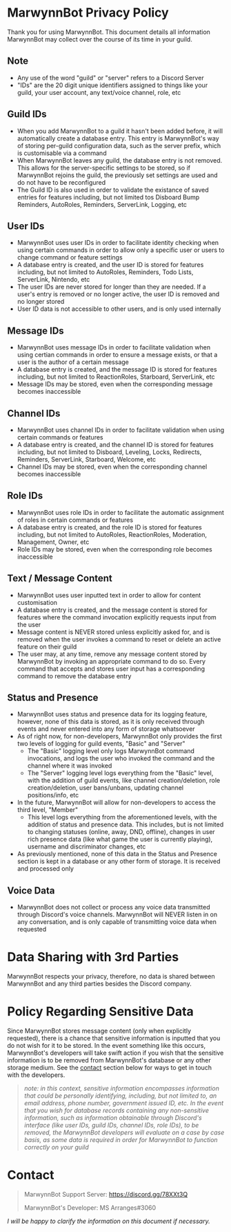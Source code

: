 # MarwynnBot Privacy Policy
Thank you for using MarwynnBot. This document details all information MarwynnBot
may collect over the course of its time in your guild. 

## Note
- Any use of the word "guild" or "server" refers to a Discord Server
- "IDs" are the 20 digit unique identifiers assigned to things like
your guild, your user account, any text/voice channel, role, etc

## Guild IDs
- When you add MarwynnBot to a guild it hasn't been added before, it will 
automatically create a database entry. This entry is MarwynnBot's way of storing
per-guild configuration data, such as the server prefix, which is customisable
via a command
- When MarwynnBot leaves any guild, the database entry is not removed. This allows
for the server-specific settings to be stored, so if MarwynnBot rejoins the guild,
the previously set settings are used and do not have to be reconfigured
- The Guild ID is also used in order to validate the existance of saved entries
for features including, but not limited tos Disboard Bump Reminders, AutoRoles,
Reminders, ServerLink, Logging, etc

## User IDs
- MarwynnBot uses user IDs in order to facilitate identity checking when using
certain commands in order to allow only a specific user or users to change command
or feature settings
- A database entry is created, and the user ID is stored for features including,
but not limited to AutoRoles, Reminders, Todo Lists, ServerLink, Nintendo, etc
- The user IDs are never stored for longer than they are needed. If a user's entry
is removed or no longer active, the user ID is removed and no longer stored
- User ID data is not accessible to other users, and is only used internally

## Message IDs
- MarwynnBot uses message IDs in order to facilitate validation when using certian
commands in order to ensure a message exists, or that a user is the author
of a certain message
- A database entry is created, and the message ID is stored for features including,
but not limited to ReactionRoles, Starboard, ServerLink, etc
- Message IDs may be stored, even when the corresponding message becomes inaccessible

## Channel IDs
- MarwynnBot uses channel IDs in order to facilitate validation when using certain
commands or features
- A database entry is created, and the channel ID is stored for features including,
but not limited to Disboard, Leveling, Locks, Redirects, Reminders, ServerLink,
Starboard, Welcome, etc
- Channel IDs may be stored, even when the corresponding channel becomes inaccessible

## Role IDs
- MarwynnBot uses role IDs in order to facilitate the automatic assignment of roles
in certain commands or features
- A database entry is created, and the role ID is stored for features including, 
but not limited to AutoRoles, ReactionRoles, Moderation, Management, Owner, etc
- Role IDs may be stored, even when the corresponding role becomes inaccessible

## Text / Message Content
- MarwynnBot uses user inputted text in order to allow for content customisation
- A database entry is created, and the message content is stored for features where
the command invocation explicitly requests input from the user
- Message content is NEVER stored unless explicitly asked for, and is removed
when the user invokes a command to reset or delete an active feature on their
guild
- The user may, at any time, remove any message content stored by MarwynnBot by
invoking an appropriate command to do so. Every command that accepts and stores
user input has a corresponding command to remove the database entry

## Status and Presence
- MarwynnBot uses status and presence data for its logging feature, however,
none of this data is stored, as it is only received through events and never
entered into any form of storage whatsoever
- As of right now, for non-developers, MarwynnBot only provides the first two
levels of logging for guild events, "Basic" and "Server"
    - The "Basic" logging level only logs MarwynnBot command invocations, and 
logs the user who invoked the command and the channel
where it was invoked
    - The "Server" logging level logs everything from the "Basic"
level, with the addition of guild events, like channel creation/deletion, role 
creation/deletion, user bans/unbans, updating channel positions/info, etc
- In the future, MarwynnBot will allow for non-developers to access the third level, 
"Member"
    - This level logs everything from the aforementioned levels, with the
addition of status and presence data. This includes, but is not limited to changing
statuses (online, away, DND, offline), changes in user rich presence data (like
what game the user is currently playing), username and discriminator changes,
etc
- As previously mentioned, none of this data in the Status and Presence section
is kept in a database or any other form of storage. It is received and processed
only

## Voice Data
- MarwynnBot does not collect or process any voice data transmitted through Discord's
voice channels. MarwynnBot will NEVER listen in on any conversation, and is only
capable of transmitting voice data when requested


# Data Sharing with 3rd Parties
MarwynnBot respects your privacy, therefore, no data is shared between MarwynnBot
and any third parties besides the Discord company.


# Policy Regarding Sensitive Data
Since MarwynnBot stores message content (only when explicitly requested), there 
is a chance that sensitive information is inputted that you do not wish for it
to be stored. In the event something like this occurs, MarwynnBot's developers
will take swift action if you wish that the sensitive information is to be removed
from MarwynnBot's database or any other storage medium. See the [contact](#contact)
section below for ways to get in touch with the developers.

> *note: in this context, sensitive information encompasses information that could
> be personally identifying, including, but not limited to, an email address,
> phone number, government issued ID, etc. In the event that you wish for database
> records containing any non-sensitive information, such as information obtainable
> through Discord's interface (like user IDs, guild IDs, channel IDs, role IDs),
> to be removed, the MarwynnBot developers will evaluate on a case by case basis,
> as some data is required in order for MarwynnBot to function correctly on your guild*


# Contact
> MarwynnBot Support Server: https://discord.gg/78XXt3Q
> 
> MarwynnBot's Developer: MS Arranges#3060

*I will be happy to clarify the information on this document if necessary.*